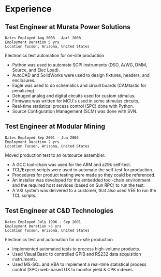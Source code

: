 # Experience

## Test Engineer at Murata Power Solutions

```
Dates Employed Aug 2003 - Aprl 2008
Employment Duration 5 yrs
Location Tucson, Arizona, United States
```

Electronics test automation for on-site production

 - Python was used to automate SCPI instruments (DSO, A/WG, DMM, Source, and Elec Load).
 - AutoCAD and SolidWorks were used to design fixtures, headers, and enclosures.
 - Eagle was used to do schematics and circuit boards (CAMtastic for penalizing).
 - Debuged analog and digital circuits used for custom stimulus.
 - Firmware was written for MCU's used in some stimulus circuits.
 - Real-time statistical process control (SPC) done with Python.
 - Source Configuration Management (SCM) was done with SVN.


## Test Engineer at Modular Mining

```
Dates Employed Sep 2001 - Jun 2003
Employment Duration 2 yrs
Location Tucson, Arizona, United States
```

Moved production test to an outsource assembler.

 - A GCC tool-chain was used for the ARM and a29k self-test.
 - TCL/Expect scripts were used to automate the self-test for production.
 - Procedures for product testing were made so they could be referenced. 
 - An installer was developed for the embedded tool-chain environment and the required host services (based on Sun RPC) to run the test.
 - A VXI system was delivered to a customer, that also used VEE to run the TCL scripts.


## Test Engineer at C&D Technologies

```
Dates Employed July 1996 - Sep 2001
Employment Duration >5 yrs
Location Tucson, Arizona, United States
```

Electronics test and automation for on-site production

 - Implemented automated tests to process high-volume products.
 - Used Visual Basic to controlled GPIB and RS232 data acquisition instruments.
 - Used MS-SQL and VBA to implement a real-time statistical process control (SPC) web-based UX to monitor yield & CPK indexes. 